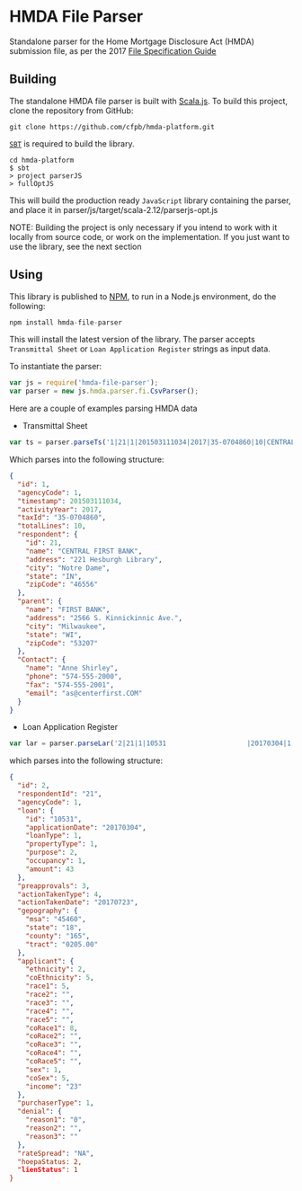 # HMDA File Parser

Standalone parser for the Home Mortgage Disclosure Act (HMDA) submission file, as per the 2017 [File Specification Guide](http://www.consumerfinance.gov/data-research/hmda/static/for-filers/2017/2017-HMDA-FIG.pdf)

## Building

The standalone HMDA file parser is built with [Scala.js](https://www.scala-js.org/).
To build this project, clone the repository from GitHub:

```shell
git clone https://github.com/cfpb/hmda-platform.git
```

[`SBT`](https://github.com/sbt/sbt) is required to build the library.

```shell
cd hmda-platform
$ sbt
> project parserJS
> fullOptJS
```

This will build the production ready `JavaScript` library containing the parser, and place it in parser/js/target/scala-2.12/parserjs-opt.js

NOTE: Building the project is only necessary if you intend to work with it locally from source code, or work on the implementation.
If you just want to use the library, see the next section

## Using

This library is published to [NPM](https://www.npmjs.com/), to run in a Node.js environment, do the following:

```javascript
npm install hmda-file-parser
```

This will install the latest version of the library. The parser accepts `Transmittal Sheet` or `Loan Application Register` strings as input data. 

To instantiate the parser:

```javascript
var js = require('hmda-file-parser');
var parser = new js.hmda.parser.fi.CsvParser();
```
Here are a couple of examples parsing HMDA data

* Transmittal Sheet

```javascript
var ts = parser.parseTs('1|21|1|201503111034|2017|35-0704860|10|CENTRAL FIRST BANK|221 Hesburgh Library|Notre Dame|IN|46556|FIRST BANK|2566 S. Kinnickinnic Ave.|Milwaukee|WI|53207|Anne Shirley|574-555-2000|574-555-2001|as@centerfirst.COM');
```

Which parses into the following structure:

```json
{
  "id": 1,
  "agencyCode": 1,
  "timestamp": 201503111034,
  "activityYear": 2017,
  "taxId": "35-0704860",
  "totalLines": 10,
  "respondent": {
    "id": 21,
    "name": "CENTRAL FIRST BANK",
    "address": "221 Hesburgh Library",
    "city": "Notre Dame",
    "state": "IN",
    "zipCode": "46556"
  },
  "parent": {
    "name": "FIRST BANK",
    "address": "2566 S. Kinnickinnic Ave.", 
    "city": "Milwaukee",
    "state": "WI",
    "zipCode": "53207"
  },
  "Contact": {
    "name": "Anne Shirley",
    "phone": "574-555-2000",
    "fax": "574-555-2001",
    "email": "as@centerfirst.COM"
  }
}
```


* Loan Application Register

```javascript
var lar = parser.parseLar('2|21|1|10531                    |20170304|1|1|2|1|43|3|4|20170723|45460|18|165|0205.00|2|5|5| | | | |8| | | | |1|5|23|0| | | |NA   |2|1');
```

which parses into the following structure:

```json
{
  "id": 2,
  "respondentId": "21",
  "agencyCode": 1,
  "loan": {
    "id": "10531",
    "applicationDate": "20170304",
    "loanType": 1,
    "propertyType": 1,
    "purpose": 2,
    "occupancy": 1,
    "amount": 43
  },
  "preapprovals": 3,
  "actionTakenType": 4,
  "actionTakenDate": "20170723",
  "gepography": {
    "msa": "45460",
    "state": "18",
    "county": "165",
    "tract": "0205.00"
  },
  "applicant": {
    "ethnicity": 2,
    "coEthnicity": 5,
    "race1": 5,
    "race2": "",
    "race3": "",
    "race4": "",
    "race5": "",
    "coRace1": 8,
    "coRace2": "",
    "coRace3": "",
    "coRace4": "",
    "coRace5": "",
    "sex": 1,
    "coSex": 5,
    "income": "23"
  },
  "purchaserType": 1,
  "denial": {
    "reason1": "0",
    "reason2": "",
    "reason3": ""
  },
  "rateSpread": "NA",
  "hoepaStatus: 2,
  "lienStatus": 1
}
```